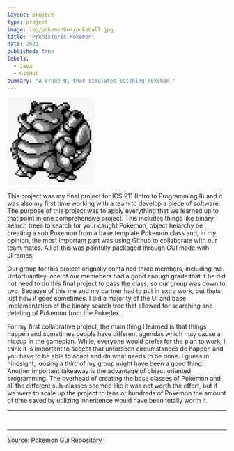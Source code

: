 ```yaml
---
layout: project
type: project
image: img/pokemonGui/pokeball.jpg
title: "Prehistoric Pokemon"
date: 2021
published: true
labels:
  - Java
  - GitHub
summary: "A crude UI that simulates catching Pokemon."
---
```


<img class="img-fluid" width="200" src="../img/pokemonGui/129-1291789_pokemon-blue-blastoise-sprite-hd-png-download.png">

This project was my final project for ICS 211 (Intro to Programming II) and it was also my first time working with a team to develop a piece of software. The purpose of this project was to apply everything that we learned up to that point in one comprehensive project. This includes things like binary search trees to search for your caught Pokemon, object heiarchy be creating a sub Pokemon from a base template Pokemon class and, in my opinion, the most important part was using Github to collaborate with our team mates. All of this was painfully packaged through GUI made with JFrames.

Our group for this project orignally contained three members, including me. Unfortuantley, one of our memebers had a good enough grade that if he did not need to do this final project to pass the class, so our group was down to two. Because of this me and my partner had to put in extra work, but thats just how it goes sometimes. I did a majority of the UI and base implementation of the binary search tree that allowed for searching and deleting of Pokemon from the Pokedex.

For my first collabrative project, the main thing I learned is that things happen and sometimes people have different agendas which may cause a hiccup in the gameplan. While, everyone would prefer for the plan to work, I think it is important to accept that unforseen circumstances do happen and you have to be able to adapt and do what needs to be done. I guess in hindsight, loosing a third of my group might have been a good thing. Another important takeaway is the advantage of object oriented programming. The overhead of creating the base classes of Pokemon and all the different sub-classes seemed like it was not worth the effort, but if we were to scale up the project to tens or hundreds of Pokemon the amount of time saved by utilizing inheritence would have been totally worth it.

<hr>

<pre>

</pre>

<hr>

Source: <a href="https://github.com/yertsti/pokemonGui"><i class="large github icon "></i>Pokemon Gui Repository</a>
